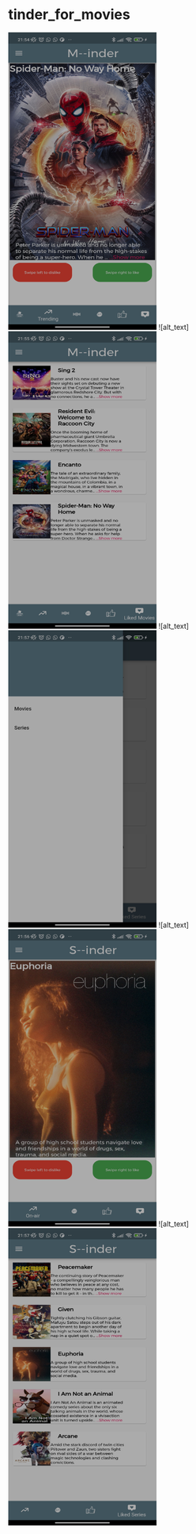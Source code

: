 # tinder_for_movies

<img src="https://github.com/Usuwana/Tinder-for-Movies/blob/main/assets/demo/one.jpg" width="300" height="600">
![alt_text]<img src="https://github.com/Usuwana/Tinder-for-Movies/blob/main/assets/demo/two.jpg" width="300" height="600">
![alt_text]<img src="https://github.com/Usuwana/Tinder-for-Movies/blob/main/assets/demo/three.jpg" width="300" height="600">
![alt_text]<img src="https://github.com/Usuwana/Tinder-for-Movies/blob/main/assets/demo/four.jpg" width="300" height="600">
![alt_text]<img src="https://github.com/Usuwana/Tinder-for-Movies/blob/main/assets/demo/five.jpg" width="300" height="600">

